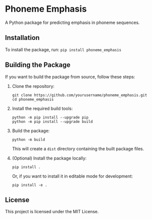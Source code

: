 # Phoneme Emphasis

A Python package for predicting emphasis in phoneme sequences.


## Installation

To install the package, run:
`pip install phoneme_emphasis`

## Building the Package

If you want to build the package from source, follow these steps:

1. Clone the repository:
   ```
   git clone https://github.com/yourusername/phoneme_emphasis.git
   cd phoneme_emphasis
   ```

2. Install the required build tools:
   ```
   python -m pip install --upgrade pip
   python -m pip install --upgrade build
   ```

3. Build the package:
   ```
   python -m build
   ```

   This will create a `dist` directory containing the built package files.

4. (Optional) Install the package locally:
   ```
   pip install .
   ```

   Or, if you want to install it in editable mode for development:
   ```
   pip install -e .
   ```

## License

This project is licensed under the MIT License.

